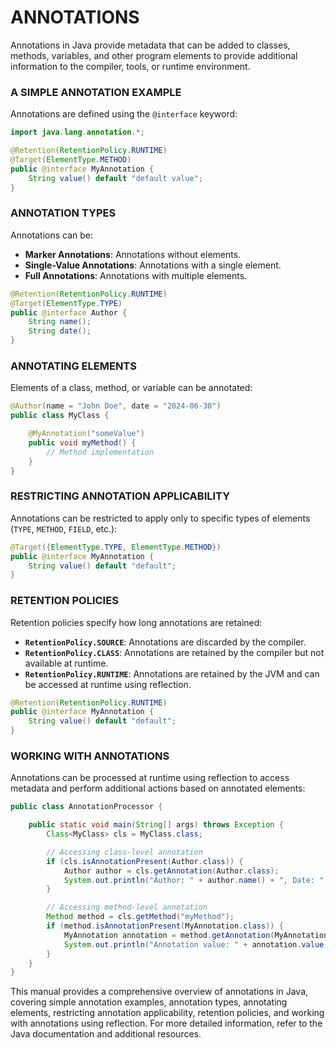 # ANNOTATIONS

Annotations in Java provide metadata that can be added to classes, methods, variables, and other program elements to provide additional information to the compiler, tools, or runtime environment.

### A SIMPLE ANNOTATION EXAMPLE

Annotations are defined using the `@interface` keyword:

```java
import java.lang.annotation.*;

@Retention(RetentionPolicy.RUNTIME)
@Target(ElementType.METHOD)
public @interface MyAnnotation {
    String value() default "default value";
}
```

### ANNOTATION TYPES

Annotations can be:
   * **Marker Annotations**: Annotations without elements.
   * **Single-Value Annotations**: Annotations with a single element.
   * **Full Annotations**: Annotations with multiple elements.

```java
@Retention(RetentionPolicy.RUNTIME)
@Target(ElementType.TYPE)
public @interface Author {
    String name();
    String date();
}
```

### ANNOTATING ELEMENTS

Elements of a class, method, or variable can be annotated:

```java
@Author(name = "John Doe", date = "2024-06-30")
public class MyClass {

    @MyAnnotation("someValue")
    public void myMethod() {
        // Method implementation
    }
}
```

### RESTRICTING ANNOTATION APPLICABILITY

Annotations can be restricted to apply only to specific types of elements (`TYPE`, `METHOD`, `FIELD`, etc.):

```java
@Target({ElementType.TYPE, ElementType.METHOD})
public @interface MyAnnotation {
    String value() default "default";
}
```

### RETENTION POLICIES

Retention policies specify how long annotations are retained:
   * **`RetentionPolicy.SOURCE`**: Annotations are discarded by the compiler.
   * **`RetentionPolicy.CLASS`**: Annotations are retained by the compiler but not available at runtime.
   * **`RetentionPolicy.RUNTIME`**: Annotations are retained by the JVM and can be accessed at runtime using reflection.

```java
@Retention(RetentionPolicy.RUNTIME)
public @interface MyAnnotation {
    String value() default "default";
}
```

### WORKING WITH ANNOTATIONS

Annotations can be processed at runtime using reflection to access metadata and perform additional actions based on annotated elements:

```java
public class AnnotationProcessor {

    public static void main(String[] args) throws Exception {
        Class<MyClass> cls = MyClass.class;

        // Accessing class-level annotation
        if (cls.isAnnotationPresent(Author.class)) {
            Author author = cls.getAnnotation(Author.class);
            System.out.println("Author: " + author.name() + ", Date: " + author.date());
        }

        // Accessing method-level annotation
        Method method = cls.getMethod("myMethod");
        if (method.isAnnotationPresent(MyAnnotation.class)) {
            MyAnnotation annotation = method.getAnnotation(MyAnnotation.class);
            System.out.println("Annotation value: " + annotation.value());
        }
    }
}
```

This manual provides a comprehensive overview of annotations in Java, covering simple annotation examples, annotation types, annotating elements, restricting annotation applicability, retention policies, and working with annotations using reflection. For more detailed information, refer to the Java documentation and additional resources.
